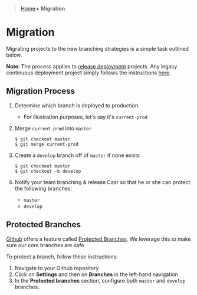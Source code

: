 > [Home](README.md) ▸ **Migration**

# Migration

Migrating projects to the new branching strategies is a simple task outlined below.

**Note**: The process applies to [release deployment](release-deployment.md) projects.
Any legacy continuous deployment project simply follows the
instructions [here](continuous-deployment.md).

## Migration Process

1. Determine which branch is deployed to production.
    * For illustration purposes, let's say it's `current-prod`
1. Merge `current-prod` into `master`

   ```
   $ git checkout master
   $ git merge current-prod
   ```

1. Create a `develop` branch off of `master` if none exists

   ```
   $ git checkout master
   $ git checkout -b develop
   ```

1. Notify your team branching & release Czar so that he or she can protect the following branches:
    * `master`
    * `develop`

## Protected Branches

[Github](www.github.com) offers a feature called
[Protected Branches](https://help.github.com/articles/defining-the-mergeability-of-pull-requests/).
We leverage this to make sure our core branches are safe.

To protect a branch, follow these instructions:

1. Navigate to your Github repository
1. Click on **Settings** and then on **Branches** in the left-hand navigation
1. In the **Protected branches** section, configure both `master` and `develop` branches.
